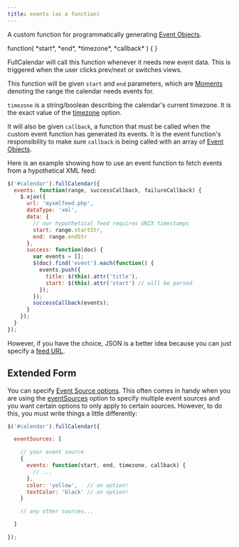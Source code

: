 ```yaml
---
title: events (as a function)
---
```


A custom function for programmatically generating [Event Objects](event-object).

<div class='spec' markdown='1'>
function( *start*, *end*, *timezone*, *callback* ) { }
</div>

FullCalendar will call this function whenever it needs new event data. This is triggered when the user clicks prev/next or switches views.

This function will be given `start` and `end` parameters, which are [Moments](moment) denoting the range the calendar needs events for.

`timezone` is a string/boolean describing the calendar's current timezone. It is the exact value of the [timezone](timezone) option.

It will also be given `callback`, a function that must be called when the custom event function has generated its events. It is the event function's responsibility to make sure `callback` is being called with an array of [Event Objects](event-object).

Here is an example showing how to use an event function to fetch events from a hypothetical XML feed:

```js
$('#calendar').fullCalendar({
  events: function(range, successCallback, failureCallback) {
    $.ajax({
      url: 'myxmlfeed.php',
      dataType: 'xml',
      data: {
        // our hypothetical feed requires UNIX timestamps
        start: range.startStr,
        end: range.endStr
      },
      success: function(doc) {
        var events = [];
        $(doc).find('event').each(function() {
          events.push({
            title: $(this).attr('title'),
            start: $(this).attr('start') // will be parsed
          });
        });
        successCallback(events);
      }
    });
  }
});
```

However, if you have the choice, JSON is a better idea because you can just specify a [feed URL](events-json-feed).

## Extended Form

You can specify [Event Source options](event-source-object#options). This often comes in handy when you are using the [eventSources](eventSources) option to specify multiple event sources and you want certain options to only apply to certain sources. However, to do this, you must write things a little differently:

```js
$('#calendar').fullCalendar({

  eventSources: [

    // your event source
    {
      events: function(start, end, timezone, callback) {
        // ...
      },
      color: 'yellow',   // an option!
      textColor: 'black' // an option!
    }

    // any other sources...

  ]

});
```

